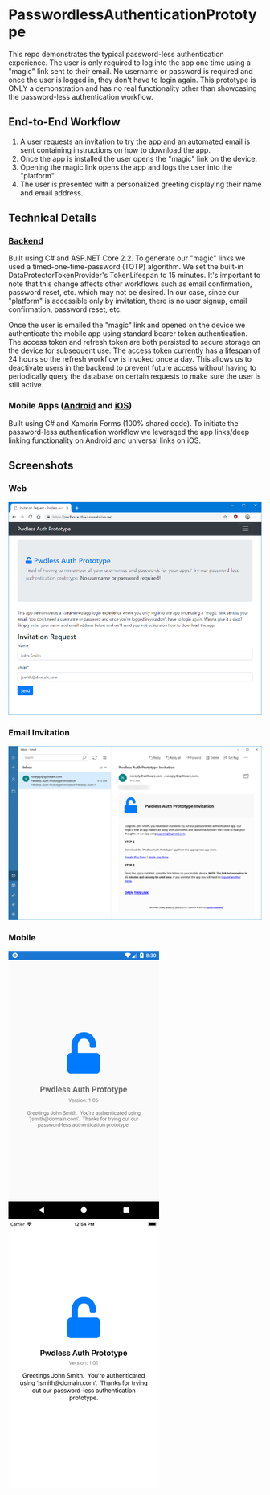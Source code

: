 # PasswordlessAuthenticationPrototype
This repo demonstrates the typical password-less authentication experience.  The user is only required to log into the app one time using a "magic" link sent to their email. No username or password is required and once the user is logged in, they don't have to login again. This prototype is ONLY a demonstration and has no real functionality other than showcasing the password-less authentication workflow.

## End-to-End Workflow
1. A user requests an invitation to try the app and an automated email is sent containing instructions on how to download the app.
2. Once the app is installed the user opens the "magic" link on the device.
3. Opening the magic link opens the app and logs the user into the "platform".
4. The user is presented with a personalized greeting displaying their name and email address.

## Technical Details
### [Backend](https://pwdlessauth.azurewebsites.net/)
Built using C# and ASP.NET Core 2.2.  To generate our "magic" links we used a timed-one-time-password (TOTP) algorithm. We set the built-in DataProtectorTokenProvider's TokenLifespan to 15 minutes.  It's important to note that this change affects other workflows such as email confirmation, password reset, etc. which may not be desired.  In our case, since our "platform" is accessible only by invitation, there is no user signup, email confirmation, password reset, etc.  

Once the user is emailed the "magic" link and opened on the device we authenticate the mobile app using standard bearer token authentication.  The access token and refresh token are both persisted to secure storage on the device for subsequent use.  The access token currently has a lifespan of 24 hours so the refresh workflow is invoked once a day.  This allows us to deactivate users in the backend to prevent future access without having to periodically query the database on certain requests to make sure the user is still active.

### Mobile Apps ([Android](https://play.google.com/store/apps/details?id=com.hyprsoft.Auth.Passwordless.Prototype) and [iOS](https://www.apple.com/ios/app-store))
Built using C# and Xamarin Forms (100% shared code).  To initiate the password-less authentication workflow we leveraged the app links/deep linking functionality on Android and universal links on iOS.

## Screenshots
### Web
![Web Screenshot](https://github.com/hyprsoftcorp/PasswordlessAuthenticationPrototype/blob/master/Media/Web/home.png "Web Screenshot")

### Email Invitation
![Email Invitation Screenshot](https://github.com/hyprsoftcorp/PasswordlessAuthenticationPrototype/blob/master/Media/Web/invite.png "Email Invitation Screenshot")

### Mobile
<img src="https://github.com/hyprsoftcorp/PasswordlessAuthenticationPrototype/blob/master/Media/Android/Phone/Screenshot_1547224213.png" alt="Android Screenshot" width="300" />&nbsp;<img src="https://github.com/hyprsoftcorp/PasswordlessAuthenticationPrototype/blob/master/Media/iOS/Phone/2019-01-07_12-54-37-PM.png" alt="iOS Screenshot" width="300" />